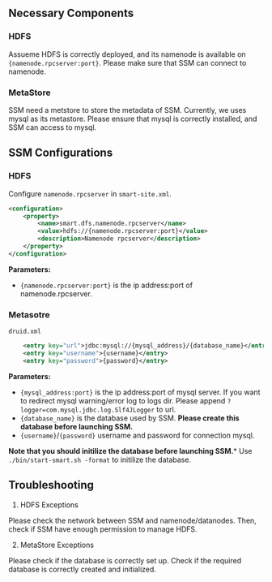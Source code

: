 ## Necessary Components

### HDFS
Assueme HDFS is correctly deployed, and its namenode is available on `{namenode.rpcserver:port}`. Please make sure that SSM can connect to namenode.

### MetaStore
SSM need a metstore to store the metadata of SSM. Currently, we uses mysql as its metastore. Please ensure that mysql is correctly installed, and SSM can access to mysql.

## SSM Configurations

### HDFS
Configure `namenode.rpcserver` in `smart-site.xml`.

```xml
<configuration>
    <property>
        <name>smart.dfs.namenode.rpcserver</name>
        <value>hdfs://{namenode.rpcserver:port}</value>
        <description>Namenode rpcserver</description>
    </property>
</configuration>
```

**Parameters:**

- `{namenode.rpcserver:port}` is the ip address:port of namenode.rpcserver.


### Metasotre
`druid.xml`

```xml
    <entry key="url">jdbc:mysql://{mysql_address}/{database_name}</entry>
    <entry key="username">{username}</entry>
    <entry key="password">{password}</entry>
```

**Parameters:**

- `{mysql_address:port}` is the ip address:port of mysql server. If you want to redirect mysql warning/error log to logs dir. Please append `?logger=com.mysql.jdbc.log.Slf4JLogger` to url.
- `{database_name}` is the database used by SSM. **Please create this database before launching SSM.**
- `{username}`/`{password}` username and password for connection mysql.

**Note that you should initilize the database before launching SSM.*** Use `./bin/start-smart.sh -format` to initilize the database.


## Troubleshooting

1. HDFS Exceptions

Please check the network between SSM and namenode/datanodes. Then, check if SSM have enough permission to manage HDFS.

2. MetaStore Exceptions

Please check if the database is correctly set up. Check if the required database is correctly created and initialized.

